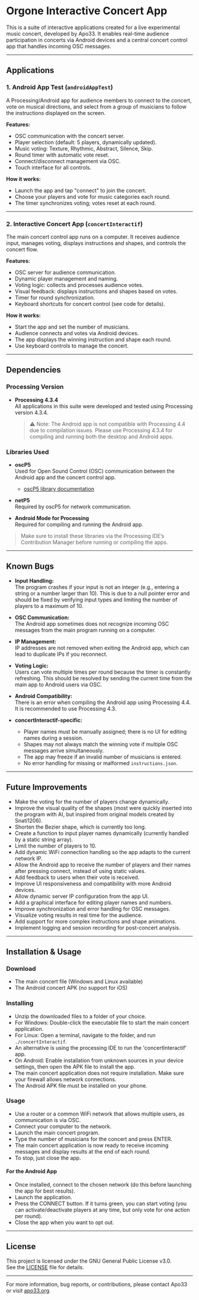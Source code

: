 # Orgone Interactive Concert App

This is a suite of interactive applications created for a live experimental music concert, developed by Apo33. It enables real-time audience participation in concerts via Android devices and a central concert control app that handles incoming OSC messages.

---

## Applications

### 1. Android App Test (`androidAppTest`)

A Processing/Android app for audience members to connect to the concert, vote on musical directions, and select from a group of musicians to follow the instructions displayed on the screen.

**Features:**
- OSC communication with the concert server.
- Player selection (default: 5 players, dynamically updated).
- Music voting: Texture, Rhythmic, Abstract, Silence, Skip.
- Round timer with automatic vote reset.
- Connect/disconnect management via OSC.
- Touch interface for all controls.

**How it works:**
- Launch the app and tap "connect" to join the concert.
- Choose your players and vote for music categories each round.
- The timer synchronizes voting; votes reset at each round.

---

### 2. Interactive Concert App (`concertInteractif`)

The main concert control app runs on a computer. It receives audience input, manages voting, displays instructions and shapes, and controls the concert flow.

**Features:**
- OSC server for audience communication.
- Dynamic player management and naming.
- Voting logic: collects and processes audience votes.
- Visual feedback: displays instructions and shapes based on votes.
- Timer for round synchronization.
- Keyboard shortcuts for concert control (see code for details).

**How it works:**
- Start the app and set the number of musicians.
- Audience connects and votes via Android devices.
- The app displays the winning instruction and shape each round.
- Use keyboard controls to manage the concert.

---

## Dependencies

### Processing Version

- **Processing 4.3.4**  
  All applications in this suite were developed and tested using Processing version 4.3.4.  
  > ⚠️ Note: The Android app is not compatible with Processing 4.4 due to compilation issues. Please use Processing 4.3.4 for compiling and running both the desktop and Android apps.

### Libraries Used

- **oscP5**  
  Used for Open Sound Control (OSC) communication between the Android app and the concert control app.  
  - [oscP5 library documentation](http://www.sojamo.de/libraries/oscP5/)

- **netP5**  
  Required by oscP5 for network communication.

- **Android Mode for Processing**  
  Required for compiling and running the Android app.

> Make sure to install these libraries via the Processing IDE’s Contribution Manager before running or compiling the apps.

---

## Known Bugs

- **Input Handling:**  
    The program crashes if your input is not an integer (e.g., entering a string or a number larger than 10). This is due to a null pointer error and should be fixed by verifying input types and limiting the number of players to a maximum of 10.

- **OSC Communication:**  
    The Android app sometimes does not recognize incoming OSC messages from the main program running on a computer.

- **IP Management:**  
    IP addresses are not removed when exiting the Android app, which can lead to duplicate IPs if you reconnect.

- **Voting Logic:**  
    Users can vote multiple times per round because the timer is constantly refreshing. This should be resolved by sending the current time from the main app to Android users via OSC.

- **Android Compatibility:**  
    There is an error when compiling the Android app using Processing 4.4. It is recommended to use Processing 4.3.

- **concertInteractif-specific:**  
    - Player names must be manually assigned; there is no UI for editing names during a session.
    - Shapes may not always match the winning vote if multiple OSC messages arrive simultaneously.
    - The app may freeze if an invalid number of musicians is entered.
    - No error handling for missing or malformed `instructions.json`.

---

## Future Improvements

- Make the voting for the number of players change dynamically.
- Improve the visual quality of the shapes (most were quickly inserted into the program with AI, but inspired from original models created by Snati1206).
- Shorten the Bezier shape, which is currently too long.
- Create a function to input player names dynamically (currently handled by a static string array).
- Limit the number of players to 10.
- Add dynamic WiFi connection handling so the app adapts to the current network IP.
- Allow the Android app to receive the number of players and their names after pressing connect, instead of using static values.
- Add feedback to users when their vote is received.
- Improve UI responsiveness and compatibility with more Android devices.
- Allow dynamic server IP configuration from the app UI.
- Add a graphical interface for editing player names and numbers.
- Improve synchronization and error handling for OSC messages.
- Visualize voting results in real time for the audience.
- Add support for more complex instructions and shape animations.
- Implement logging and session recording for post-concert analysis.

---

## Installation & Usage

### Download

- The main concert file (Windows and Linux available)
- The Android concert APK (no support for iOS)

### Installing
- Unzip the downloaded files to a folder of your choice.
- For Windows: Double-click the executable file to start the main concert application.
- For Linux: Open a terminal, navigate to the folder, and run `./concertInteractif`.
- An alternative is using the processing IDE to run the 'concertInteractif' app.
- On Android: Enable installation from unknown sources in your device settings, then open the APK file to install the app.
- The main concert application does not require installation. Make sure your firewall allows network connections.
- The Android APK file must be installed on your phone.

### Usage

- Use a router or a common WiFi network that allows multiple users, as communication is via OSC.
- Connect your computer to the network.
- Launch the main concert program.
- Type the number of musicians for the concert and press ENTER.
- The main concert application is now ready to receive incoming messages and display results at the end of each round.
- To stop, just close the app.

#### For the Android App

- Once installed, connect to the chosen network (do this before launching the app for best results).
- Launch the application.
- Press the CONNECT button. If it turns green, you can start voting (you can activate/deactivate players at any time, but only vote for one action per round).
- Close the app when you want to opt out.

---
## License

This project is licensed under the GNU General Public License v3.0.  
See the [LICENSE](https://github.com/jottavi/choix/blob/main/LICENSE) file for details.

---

For more information, bug reports, or contributions, please contact Apo33 or visit [apo33.org](https://apo33.org).
